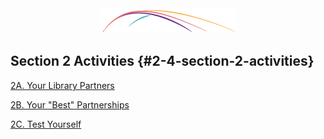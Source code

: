 <div style="text-align:center"><img src="/logo/Connectedlib-Logo-Graph.png" alt=""></div>




## Section 2 Activities {#2-4-section-2-activities}

[2A. Your Library Partners](/2_what_is_a_community_partnership/24_section_2_activities/2a-your-library-partners.html)

[2B. Your "Best" Partnerships](/2_what_is_a_community_partnership/24_section_2_activities/2b-your-best-partnerships.html)

[2C. Test Yourself](/2_what_is_a_community_partnership/24_section_2_activities/2c-learning-check.html)